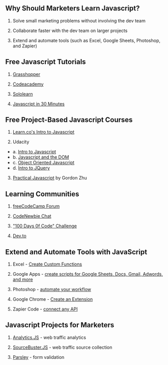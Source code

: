 ## Why Should Marketers Learn Javascript?

1. Solve small marketing problems without involving the dev team

2. Collaborate faster with the dev team on larger projects

3. Extend and automate tools (such as Excel, Google Sheets, Photoshop, and Zapier)


## Free Javascript Tutorials

1. [Grasshopper](https://grasshopper.codes)

2. [Codeacademy](https://www.codecademy.com/learn/introduction-to-javascript)

3. [Sololearn](https://www.sololearn.com/Course/JavaScript/)

4. [Javascript in 30 Minutes](https://youtu.be/zPHerhks2Vg)


## Free Project-Based Javascript Courses

1. [Learn.co's Intro to Javascript](https://learn.co/courses/introduction-to-javascript)

2. Udacity
*  a. [Intro to Javascript](https://www.udacity.com/course/intro-to-javascript--ud803)
*  b. [Javascript and the DOM](https://www.udacity.com/course/javascript-and-the-dom--ud117)
*  c. [Object Oriented Javascript](https://www.udacity.com/course/object-oriented-javascript--ud015)
*  d. [Intro to JQuery](https://www.udacity.com/course/intro-to-jquery--ud245)

3. [Practical Javascript](https://watchandcode.com/p/practical-javascript) by Gordon Zhu

## Learning Communities

1. [freeCodeCamp Forum](https://forum.freecodecamp.org/)

2. [CodeNewbie Chat](https://www.codenewbie.org/chat)

3. ["100 Days 0f Code" Challenge](http://www.100daysofcode.com/)

4. [Dev.to](http://dev.to/)


## Extend and Automate Tools with JavaScript

1. Excel - [Create Custom Functions](https://docs.microsoft.com/en-us/office/dev/add-ins/excel/custom-functions-overview)

2. Google Apps - [create scripts for Google Sheets, Docs, Gmail, Adwords, and more](https://developers.google.com/apps-script/)

3. Photoshop - [automate your workflow](https://www.smashingmagazine.com/2013/07/introduction-to-photoshop-scripting/)

4. Google Chrome - [Create an Extension](https://developer.chrome.com/extensions/getstarted) 

5. Zapier Code - [connect any API](https://zapier.com/help/code/)

## Javascript Projects for Marketers

1. [Analytics.JS](https://github.com/segmentio/analytics.js) - web traffic analytics

2. [SourceBuster.JS](http://sbjs.rocks) - web traffic source collection

3. [Parsley](http://parsleyjs.org/) - form validation





